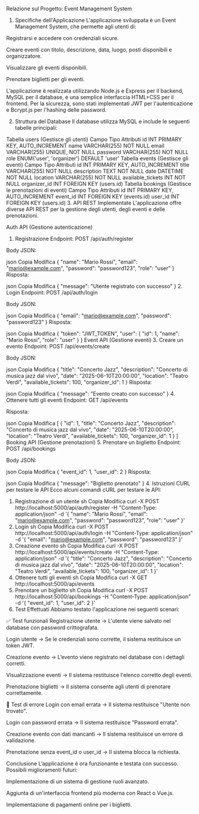 Relazione sul Progetto: Event Management System
1. Specifiche dell'Applicazione
L'applicazione sviluppata è un Event Management System, che permette agli utenti di:

Registrarsi e accedere con credenziali sicure.

Creare eventi con titolo, descrizione, data, luogo, posti disponibili e organizzatore.

Visualizzare gli eventi disponibili.

Prenotare biglietti per gli eventi.

L’applicazione è realizzata utilizzando Node.js e Express per il backend, MySQL per il database, e una semplice interfaccia HTML+CSS per il frontend.
Per la sicurezza, sono stati implementati JWT per l'autenticazione e Bcrypt.js per l'hashing delle password.

2. Struttura del Database
Il database utilizza MySQL e include le seguenti tabelle principali:

Tabella users (Gestisce gli utenti)
Campo	Tipo	Attributi
id	INT	PRIMARY KEY, AUTO_INCREMENT
name	VARCHAR(255)	NOT NULL
email	VARCHAR(255)	UNIQUE, NOT NULL
password	VARCHAR(255)	NOT NULL
role	ENUM('user', 'organizer')	DEFAULT 'user'
Tabella events (Gestisce gli eventi)
Campo	Tipo	Attributi
id	INT	PRIMARY KEY, AUTO_INCREMENT
title	VARCHAR(255)	NOT NULL
description	TEXT	NOT NULL
date	DATETIME	NOT NULL
location	VARCHAR(255)	NOT NULL
available_tickets	INT	NOT NULL
organizer_id	INT	FOREIGN KEY (users.id)
Tabella bookings (Gestisce le prenotazioni di eventi)
Campo	Tipo	Attributi
id	INT	PRIMARY KEY, AUTO_INCREMENT
event_id	INT	FOREIGN KEY (events.id)
user_id	INT	FOREIGN KEY (users.id)
3. API REST Implementate
L'applicazione offre diverse API REST per la gestione degli utenti, degli eventi e delle prenotazioni.

Auth API (Gestione autenticazione)
1. Registrazione
Endpoint: POST /api/auth/register

Body JSON:

json
Copia
Modifica
{
  "name": "Mario Rossi",
  "email": "mario@example.com",
  "password": "password123",
  "role": "user"
}
Risposta:

json
Copia
Modifica
{ "message": "Utente registrato con successo" }
2. Login
Endpoint: POST /api/auth/login

Body JSON:

json
Copia
Modifica
{
  "email": "mario@example.com",
  "password": "password123"
}
Risposta:

json
Copia
Modifica
{
  "token": "JWT_TOKEN",
  "user": {
    "id": 1,
    "name": "Mario Rossi",
    "role": "user"
  }
}
Event API (Gestione eventi)
3. Creare un evento
Endpoint: POST /api/events/create

Body JSON:

json
Copia
Modifica
{
  "title": "Concerto Jazz",
  "description": "Concerto di musica jazz dal vivo",
  "date": "2025-06-10T20:00:00",
  "location": "Teatro Verdi",
  "available_tickets": 100,
  "organizer_id": 1
}
Risposta:

json
Copia
Modifica
{ "message": "Evento creato con successo" }
4. Ottenere tutti gli eventi
Endpoint: GET /api/events

Risposta:

json
Copia
Modifica
[
  {
    "id": 1,
    "title": "Concerto Jazz",
    "description": "Concerto di musica jazz dal vivo",
    "date": "2025-06-10T20:00:00",
    "location": "Teatro Verdi",
    "available_tickets": 100,
    "organizer_id": 1
  }
]
Booking API (Gestione prenotazioni)
5. Prenotare un biglietto
Endpoint: POST /api/bookings

Body JSON:

json
Copia
Modifica
{
  "event_id": 1,
  "user_id": 2
}
Risposta:

json
Copia
Modifica
{ "message": "Biglietto prenotato" }
4. Istruzioni CURL per testare le API
Ecco alcuni comandi cURL per testare le API:

1. Registrazione di un utente
sh
Copia
Modifica
curl -X POST http://localhost:5000/api/auth/register -H "Content-Type: application/json" -d '{
  "name": "Mario Rossi",
  "email": "mario@example.com",
  "password": "password123",
  "role": "user"
}'
2. Login
sh
Copia
Modifica
curl -X POST http://localhost:5000/api/auth/login -H "Content-Type: application/json" -d '{
  "email": "mario@example.com",
  "password": "password123"
}'
3. Creazione evento
sh
Copia
Modifica
curl -X POST http://localhost:5000/api/events/create -H "Content-Type: application/json" -d '{
  "title": "Concerto Jazz",
  "description": "Concerto di musica jazz dal vivo",
  "date": "2025-06-10T20:00:00",
  "location": "Teatro Verdi",
  "available_tickets": 100,
  "organizer_id": 1
}'
4. Ottenere tutti gli eventi
sh
Copia
Modifica
curl -X GET http://localhost:5000/api/events
5. Prenotare un biglietto
sh
Copia
Modifica
curl -X POST http://localhost:5000/api/bookings -H "Content-Type: application/json" -d '{
  "event_id": 1,
  "user_id": 2
}'
5. Test Effettuati
Abbiamo testato l'applicazione nei seguenti scenari:

✅ Test funzionali
Registrazione utente → L'utente viene salvato nel database con password crittografata.

Login utente → Se le credenziali sono corrette, il sistema restituisce un token JWT.

Creazione evento → L’evento viene registrato nel database con i dettagli corretti.

Visualizzazione eventi → Il sistema restituisce l'elenco corretto degli eventi.

Prenotazione biglietti → Il sistema consente agli utenti di prenotare correttamente.

🔴 Test di errore
Login con email errata → Il sistema restituisce "Utente non trovato".

Login con password errata → Il sistema restituisce "Password errata".

Creazione evento con dati mancanti → Il sistema restituisce un errore di validazione.

Prenotazione senza event_id o user_id → Il sistema blocca la richiesta.

Conclusione
L’applicazione è ora funzionante e testata con successo.
Possibili miglioramenti futuri:

Implementazione di un sistema di gestione ruoli avanzato.

Aggiunta di un'interfaccia frontend più moderna con React o Vue.js.

Implementazione di pagamenti online per i biglietti.
